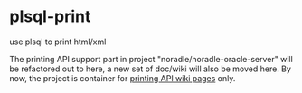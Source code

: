 # plsql-print
use plsql to print html/xml

The printing API support part in project "noradle/noradle-oracle-server" will be refactored out to here,
a new set of doc/wiki will also be moved here.
By now, the project is container for [printing API wiki pages](//github.com/noradle/plsql-print/wiki) only.
